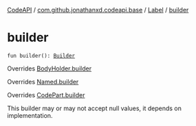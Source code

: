 [CodeAPI](../../index.md) / [com.github.jonathanxd.codeapi.base](../index.md) / [Label](index.md) / [builder](.)

# builder

`fun builder(): `[`Builder`](-builder/index.md)

Overrides [BodyHolder.builder](../-body-holder/builder.md)

Overrides [Named.builder](../-named/builder.md)

Overrides [CodePart.builder](../../com.github.jonathanxd.codeapi/-code-part/builder.md)

This builder may or may not accept null values, it depends on implementation.

